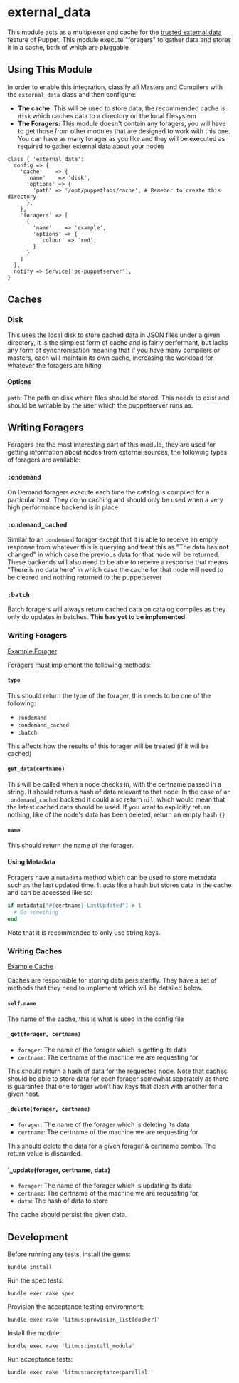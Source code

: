 # external_data

This module acts as a multiplexer and cache for the [trusted external data](https://tickets.puppetlabs.com/browse/PUP-9994) feature of Puppet. This module execute "foragers" to gather data and stores it in a cache, both of which are pluggable

## Using This Module

In order to enable this integration, classify all Masters and Compilers with the `external_data` class and then configure:

* **The cache:** This will be used to store data, the recommended cache is `disk` which caches data to a directory on the local filesystem
* **The Foragers:** This module doesn't contain any foragers, you will have to get those from other modules that are designed to work with this one. You can have as many forager as you like and they will be executed as required to gather external data about your nodes

```puppet
class { 'external_data':
  config => {
    'cache'    => {
      'name'    => 'disk',
      'options' => {
        'path' => '/opt/puppetlabs/cache', # Remeber to create this directory
      },
    },
    'foragers' => [
      {
        'name'    => 'example',
        'options' => {
          'colour' => 'red',
        }
      }
    ]
  },
  notify => Service['pe-puppetserver'],
}
```

## Caches

### Disk

This uses the local disk to store cached data in JSON files under a given directory, it is the simplest form of cache and is fairly performant, but lacks any form of synchronisation meaning that if you have many compilers or masters, each will maintain its own cache, increasing the workload for whatever the foragers are hiting.

#### Options

`path`: The path on disk where files should be stored. This needs to exist and should be writable by the user which the puppetserver runs as.

## Writing Foragers

Foragers are the most interesting part of this module, they are used for getting information about nodes from external sources, the following types of foragers are available:

### `:ondemand`

On Demand foragers execute each time the catalog is compiled for a particular host. They do no caching and should only be used when a very high performance backend is in place

### `:ondemand_cached`

Similar to an `:ondemand` forager except that it is able to receive an empty response from whatever this is querying and treat this as "The data has not changed" in which case the previous data for that node will be returned. These backends will also need to be able to receive a response that means "There is no data here" in which case the cache for that node will need to be cleared and nothing returned to the puppetserver

### `:batch`

Batch foragers will always return cached data on catalog compiles as they only do updates in batches. **This has yet to be implemented**

### Writing Foragers

[Example Forager](https://github.com/dylanratcliffe/puppet-external_data/blob/master/lib/puppet_x/external_data/forager/example.rb)

Foragers must implement the following methods:

#### `type`

This should return the type of the forager, this needs to be one of the following:

* `:ondemand`
* `:ondemand_cached`
* `:batch`

This affects how the results of this forager will be treated (if it will be cached)

#### `get_data(certname)`

This will be called when a node checks in, with the certname passed in a string. It should return a hash of data relevant to that node. In the case of an `:ondemand_cached` backend it could also return `nil`, which would mean that the latest cached data should be used. If you want to explicitly return nothing, like of the node's data has been deleted, return an empty hash `{}`

#### `name`

This should return the name of the forager.

#### Using Metadata

Foragers have a `metadata` method which can be used to store metadata such as the last updated time. It acts like a hash but stores data in the cache and can be accessed like so:

```ruby
if metadata["#{certname}-LastUpdated"] > 1
  # Do something
end
```

Note that it is recommended to only use string keys.

### Writing Caches

[Example Cache](https://github.com/dylanratcliffe/puppet-external_data/blob/master/lib/puppet_x/external_data/cache/disk.rb)

Caches are responsible for storing data persistently. They have a set of methods that they need to implement which will be detailed below.

#### `self.name`

The name of the cache, this is what is used in the config file

#### `_get(forager, certname)`

* `forager`: The name of the forager which is getting its data
* `certname`: The certname of the machine we are requesting for

This should return a hash of data for the requested node. Note that caches should be able to store data for each forager somewhat separately as there is guarantee that one forager won't hav keys that clash with another for a given host.

#### `_delete(forager, certname)`

* `forager`: The name of the forager which is deleting its data
* `certname`: The certname of the machine we are requesting for

This should delete the data for a given forager & certname combo. The return value is discarded.

#### `_update(forager, certname, data)

* `forager`: The name of the forager which is updating its data
* `certname`: The certname of the machine we are requesting for
* `data`: The hash of data to store

The cache should persist the given data.

## Development

Before running any tests, install the gems:

```shell
bundle install
```

Run the spec tests:

```shell
bundle exec rake spec
```

Provision the acceptance testing environment:

```shell
bundle exec rake 'litmus:provision_list[docker]'
```

Install the module:

```shell
bundle exec rake 'litmus:install_module'
```

Run acceptance tests:

```shell
bundle exec rake 'litmus:acceptance:parallel'
```

